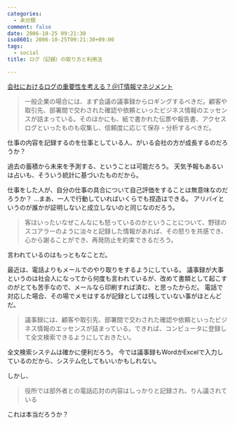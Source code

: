 ```yaml
---
categories:
  - 未分類
comment: false
date: 2006-10-25 09:21:30
iso8601: 2006-10-25T09:21:30+09:00
tags:
  - social
title: ログ（記録）の取り方と利用法

---
```


<a title="会社におけるログの重要性を考える ? ＠IT情報マネジメント" href="http://www.itmedia.co.jp/im/articles/0610/24/news120.html">会社におけるログの重要性を考える ? ＠IT情報マネジメント</a>

<blockquote>一般企業の場合には、まず会議の議事録からロギングするべきだ。顧客や取引先、部署間で交わされた確認や依頼といったビジネス情報のエッセンスが詰まっている。そのほかにも、紙で書かれた伝票や報告書、アクセスログといったものも収集し、信頼度に応じて保存・分析するべきだ。</blockquote>

仕事の内容を記録するのを仕事としている人、がいる会社の方が成長するのだろうか？

過去の蓄積から未来を予測する、ということは可能だろう。
天気予報もあるいは占いも、そういう統計に基づいたものだから。

仕事をした人が、自分の仕事の具合について自己評価をすることは無意味なのだろうか？
…まあ、一人で行動していればいくらでも捏造はできる。
アリバイというのが誰かが証明しないと成立しないのと同じなのだろう。

<blockquote>客はいったいなぜこんなにも怒っているのかということについて、野球のスコアラーのように淡々と記録した情報があれば、その怒りを共感でき、心から謝ることができ、再発防止を約束できるだろう。</blockquote>

言われているのはもっともなことだ。

最近は、電話よりもメールでのやり取りをするようにしている。
議事録が大事というのは社会人になってから何度も言われているが、改めて書類として起こすのがとても苦手なので、メールなら印刷すれば済む、と思ったからだ。
電話で対応した場合、その場でメモはするが記録としては残していない事がほとんどだ。

<blockquote>議事録には、顧客や取引先、部署間で交わされた確認や依頼といったビジネス情報のエッセンスが詰まっている。できれば、コンピュータに登録して全文検索できるようにしておきたい。</blockquote>

全文検索システムは確かに便利だろう。
今では議事録もWordかExcelで入力しているのだから、システム化してもいいかもしれない。

しかし、

<blockquote>役所では部外者との電話応対の内容はしっかりと記録され、りん議されている</blockquote>

これは本当だろうか？
